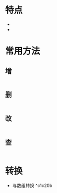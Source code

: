 
# 特点

- 
- 

# 常用方法

## 增

```Java

```

## 删

```Java

```

## 改

```Java

```

## 查

```Java

```

# 转换

- 与数组转换 ^c1c20b